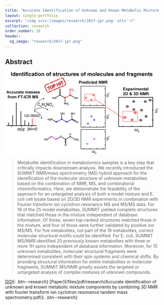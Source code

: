 ```yaml
---
title: "Accurate Identification of Unknown and Known Metabolic Mixture Components by Combining 3D NMR with Fourier Transform Ion Cyclotron Resonance Tandem Mass Spectrometry"
layout: single-portfolio
excerpt: "<img src='/images/research/2017-jpr.png' alt=''>"
collection: research
order_number: 10
header: 
  og_image: "research/2017-jpr.png"
---
```


## Abstract

![Toc](/images/research/2017-jpr.png)

> Metabolite identification in metabolomics samples is a key step that critically impacts downstream analysis.
We recently introduced the SUMMIT NMR/mass spectrometry (MS) hybrid approach for the identification of the molecular structure of unknown metabolites based on the combination of NMR, MS, and combinatorial cheminformatics. Here, we demonstrate the feasibility of the approach for an untargeted analysis of both a model mixture and E. coli cell lysate based on 2D/3D NMR experiments in combination with Fourier transform ion cyclotron resonance MS and MS/MS data. For 19 of the 25 model metabolites, SUMMIT yielded complete structures that matched those in the mixture independent of database information. Of those, seven top-ranked structures matched those in the mixture, and four of those were further validated by positive ion MS/MS. For five metabolites, not part of the 19 metabolites, correct molecular structural motifs could be identified. For E. coli, SUMMIT MS/NMR identified 20 previously known metabolites with three or more 1H spins independent of database information. Moreover, for 15 unknown metabolites, molecular structural fragments were determined consistent with their spin systems and chemical shifts. By providing structural information for entire metabolites or molecular fragments, SUMMIT MS/NMR greatly assists the targeted or untargeted analysis of complex mixtures of unknown compounds.

[DOI](https://pubs.acs.org/doi/10.1021/acs.jproteome.7b00457){: .btn--research} [Paper](/files/pdf/research/Accurate identification of unknown and known metabolic mixture components by combining 3D NMR with fourier transform ion cyclotron resonance tandem mass spectrometry.pdf){: .btn--research}
